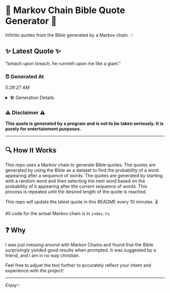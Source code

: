 # 📖 Markov Chain Bible Quote Generator 📖

Infinite quotes from the Bible generated by a Markov chain. ✨

## ✨ Latest Quote ✨
"breach upon breach, he runneth upon me like a giant."

### ⏰ Generated At
*5:29:27 AM*

<details>
    <summary>🛠️ Generation Details</summary>
    <p>
        <strong>🌱 Seed:</strong> breach<br>
        <strong>🔄 Iterations:</strong> 9<br>
        <strong>📜 Context History:</strong><br>[ breach ]: upon<br>[ breach, upon ]: breach,<br>[ breach, upon, breach, ]: he<br>[ breach, upon, breach,, he ]: runneth<br>[ breach, upon, breach,, he, runneth ]: upon<br>[ breach, upon, breach,, he, runneth, upon ]: me<br>[ upon, breach,, he, runneth, upon, me ]: like<br>[ breach,, he, runneth, upon, me, like ]: a<br>[ he, runneth, upon, me, like, a ]: giant.<br>
    </p>
</details>

### ⚠️ Disclaimer ⚠️
**This quote is generated by a program and is not to be taken seriously. It is purely for entertainment purposes.**

---

## 🔍 How It Works

This repo uses a Markov chain to generate Bible quotes. The quotes are generated by using the Bible as a dataset to find the probability of a word appearing after a sequence of words. The quotes are generated by starting with a random word and then selecting the next word based on the probability of it appearing after the current sequence of words. This process is repeated until the desired length of the quote is reached.

This repo will update the latest quote in this README every 10 minutes. ⏳

All code for the actual Markov chain is in `index.ts`.

## ❓ Why

I was just messing around with Markov Chains and found that the Bible surprisingly yielded good results when prompted. 
It was suggested by a friend, and I am in no way christian.

Feel free to adjust the text further to accurately reflect your intent and experience with the project!

---

*Enjoy*✨
